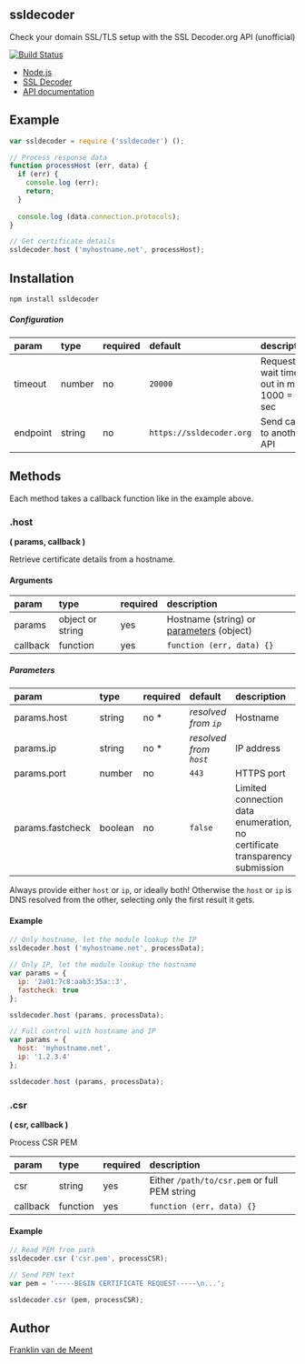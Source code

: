 ssldecoder
----------

Check your domain SSL/TLS setup with the SSL Decoder.org API (unofficial)

[![Build Status](https://travis-ci.org/fvdm/nodejs-ssldecoder.svg?branch=master)](https://travis-ci.org/fvdm/nodejs-ssldecoder)


* [Node.js](https://nodejs.org)
* [SSL Decoder](https://ssldecoder.org)
* [API documentation](https://github.com/RaymiiOrg/ssl-decoder/blob/master/README.md#json-api)


Example
-------

```js
var ssldecoder = require ('ssldecoder') ();

// Process response data
function processHost (err, data) {
  if (err) {
    console.log (err);
    return;
  }
  
  console.log (data.connection.protocols);
}

// Get certificate details
ssldecoder.host ('myhostname.net', processHost);
```


Installation
------------

`npm install ssldecoder`


##### Configuration

param    | type   | required | default                  | description
:--------|:-------|:---------|:-------------------------|:--------------------------------------
timeout  | number | no       | `20000`                  | Request wait time out in ms, 1000 = 1 sec
endpoint | string | no       | `https://ssldecoder.org` | Send calls to another API


Methods
-------

Each method takes a callback function like in the example above.


### .host
**( params, callback )**

Retrieve certificate details from a hostname.


#### Arguments

param    | type             | required | description
:--------|:-----------------|:---------|:-------------------------------------------------------
params   | object or string | yes      | Hostname (string) or [parameters](#parameters) (object)
callback | function         | yes      | `function (err, data) {}`


##### Parameters

param            | type    | required | default                | description
:----------------|:--------|:---------|:-----------------------|:-------------------------------
params.host      | string  | no *     | _resolved from `ip`_   | Hostname
params.ip        | string  | no *     | _resolved from `host`_ | IP address
params.port      | number  | no       | `443`                  | HTTPS port
params.fastcheck | boolean | no       | `false`                | Limited connection data enumeration, no certificate transparency submission


Always provide either `host` or `ip`, or ideally both!
Otherwise the `host` or `ip` is DNS resolved from the other,
selecting only the first result it gets.


#### Example

```js
// Only hostname, let the module lookup the IP
ssldecoder.host ('myhostname.net', processData);

// Only IP, let the module lookup the hostname
var params = {
  ip: '2a01:7c8:aab3:35a::3',
  fastcheck: true
};

ssldecoder.host (params, processData);

// Full control with hostname and IP
var params = {
  host: 'myhostname.net',
  ip: '1.2.3.4'
};

ssldecoder.host (params, processData);
```


### .csr
**( csr, callback )**

Process CSR PEM


param    | type     | required | description
:--------|:---------|:---------|:--------------------------------------------
csr      | string   | yes      | Either `/path/to/csr.pem` or full PEM string
callback | function | yes      | `function (err, data) {}`


#### Example

```js
// Read PEM from path
ssldecoder.csr ('csr.pem', processCSR);

// Send PEM text
var pem = '-----BEGIN CERTIFICATE REQUEST-----\n...';

ssldecoder.csr (pem, processCSR);
```


Author
------

[Franklin van de Meent](https://frankl.in)
